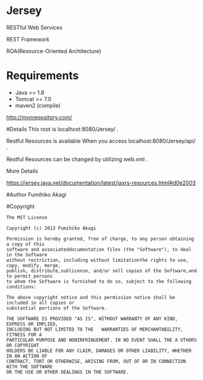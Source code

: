 # Jersey
RESTful Web Services

REST Framework

ROA(Resource-Oriented Architecture)

# Requirements
* Java >= 1.8
* Tomcat >= 7.0
* maven2 (compile)

http://mvnrepository.com/

#Details
This root is localhost:8080/Jersey/ .

Restful Resources is available When you access localhost:8080/Jersey/api/ .

Restful Resources can be changed by utilizing web.xml .

More Details

https://jersey.java.net/documentation/latest/jaxrs-resources.html#d0e2003



#Author
Fumihiko Akagi

#Copyright
  
    The MIT License

    Copyright (c) 2013 Fumihiko Akagi

    Permission is hereby granted, free of charge, to any person obtaining a copy of this
    software and associateddocumentation files (the "Software"), to deal in the Software
    without restriction, including without limitationthe rights to use, copy, modify, merge,
    publish, distribute,sublicense, and/or sell copies of the Software,and to permit persons
    to whom the Software is furnished to do so, subject to the following conditions:

    The above copyright notice and this permission notice shall be included in all copies or 
    substantial portions of the Software.

    THE SOFTWARE IS PROVIDED "AS IS", WITHOUT WARRANTY OF ANY KIND, EXPRESS OR IMPLIED, 
    INCLUDING BUT NOT LIMITED TO THE   WARRANTIES OF MERCHANTABILITY, FITNESS FOR A
    PARTICULAR PURPOSE AND NONINFRINGEMENT. IN NO EVENT SHALL THE A UTHORS OR COPYRIGHT
    HOLDERS BE LIABLE FOR ANY CLAIM, DAMAGES OR OTHER LIABILITY, WHETHER IN AN ACTION OF
    CONTRACT, TORT OR OTHERWISE, ARISING FROM, OUT OF OR IN CONNECTION WITH THE SOFTWARE
    OR THE USE OR OTHER DEALINGS IN THE SOFTWARE.


